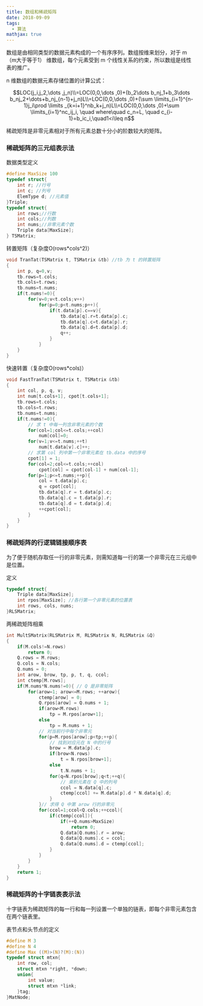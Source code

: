 ```yaml
---
title: 数组和稀疏矩阵
date: 2018-09-09
tags:
  - 算法
mathjax: true
---
```


数组是由相同类型的数据元素构成的一个有序序列。数组按维来划分，对于 m（m大于等于1） 维数组，每个元素受到 m 个线性关系的约束，所以数组是线性表的推广。

n 维数组的数据元素存储位置的计算公式：

$$LOC(j_i,j_2,\dots ,j_n)\\=LOC(0,0,\dots ,0)+(b_2\dots b_nj_1+b_3\dots b_nj_2+\dots+b_nj_{n-1}+j_n)L\\=LOC(0,0,\dots ,0)+(\sum \limits_{i=1}^{n-1}j_i\prod \limits _{k=i+1}^nb_k+j_n)L\\=LOC(0,0,\dots ,0)+\sum \limits_{i=1}^nc_ij_i, \quad where\quad c_n=L, \quad c_{i-1}=b_ic_i,\quad1<i\leq n$$

稀疏矩阵是非零元素相对于所有元素总数十分小的阶数较大的矩阵。

### 稀疏矩阵的三元组表示法

数据类型定义

```C
#define MaxSize 100
typedef struct{
    int r; //行号
    int c; //列号
    ElemType d; //元素值
}Triple;
typedef struct{
    int rows;//行数
    int cols;//列数
    int nums;//非零元素个数
    Triple data[MaxSize];
} TSMatrix;
```

转置矩阵（复杂度O(rows*cols^2)）

```C
void TranTat(TSMatrix t, TSMatrix &tb) //tb 为 t 的转置矩阵
{
    int p, q=0,v;
    tb.rows=t.cols;
    tb.cols=t.rows;
    tb.nums=t.nums;
    if(t.nums!=0){
        for(v=0;v<t.cols;v++)
            for(p=0;p<t.nums;p++){
                if(t.data[p].c==v){
                    tb.data[q].r=t.data[p].c;
                    tb.data[q].c=t.data[p].r;
                    tb.data[q].d=t.data[p].d;
                    q++;
                }
            }
    }
}
```

快速转置（复杂度O(rows*cols)）

```C
void FastTranTat(TSMatrix t, TSMatrix &tb)
{
    int col, p, q, v;
    int num[t.cols+1], cpot[t.cols+1];
    tb.rows=t.cols;
    tb.cols=t.rows;
    tb.nums=t.nums;
    if(t.nums!=0){
        // 求 t 中每一列含非零元素的个数
        for(col=1;col<=t.cols;++col)
            num[col]=0;
        for(v=1;v<=t.nums;++t)
            num[t.data[v].c]++;
        // 求第 col 列中第一个非零元素在 tb.data 中的序号
        cpot[1] = 1;
        for(col=2;col<=t.cols;++col)
            cpot[col] = cpot[col-1] + num[col-1];
        for(p=1;p<=t.nums;++p){
            col = t.data[p].c;
            q = cpot[col];
            tb.data[q].r = t.data[p].c;
            tb.data[q].c = t.data[p].r;
            tb.data[q].d = t.data[p].d;
            ++cpot[col];
        }
    }
}
```

### 稀疏矩阵的行逻辑链接顺序表

为了便于随机存取任一行的非零元素，则需知道每一行的第一个非零元在三元组中是位置。

定义

```C
typedef struct{
    Triple data[MaxSize];
    int rpos[MaxSize]; //各行第一个非零元素的位置表
    int rows, cols, nums;
}RLSMatrix;
```

两稀疏矩阵相乘

```C
int MultSMatrix(RLSMatrix M, RLSMatrix N, RLSMatrix &Q)
{
    if(M.cols!=N.rows)
        return 0;
    Q.rows = M.rows;
    Q.cols = N.cols;
    Q.nums = 0;
    int arow, brow, tp, p, t, q, ccol;
    int ctemp[M.rows];
    if(M.nums*N.nums!=0){ // Q 是非零矩阵
        for(arow=1; arow<=M.rows; ++arow){
            ctemp[arow] = 0;
            Q.rpos[arow] = Q.nums + 1;
            if(arow<M.rows)
                tp = M.rpos[arow+1];
            else
                tp = M.nums + 1;
            // 对当前行中每个非零元
            for(p=M.rpos[arow];p<tp;++p){
                // 找到对应元在 N 中的行号
                brow = M.data[p].c;
                if(brow<N.rows)
                    t = N.rpos[brow+1];
                else
                    t.N.nums + 1;
                for(q=N.rpos[brow];q<t;++q){
                    // 乘积元素在 Q 中的列号
                    ccol = N.data[q].c;
                    ctemp[ccol] += M.data[p].d * N.data[q].d;
                }
            }// 求得 Q 中第 arow 行的非零元
            for(ccol=1;ccol<Q.cols;++ccol){
                if(ctemp[ccol]){
                    if(++Q.nums>MaxSize)
                        return 0;
                    Q.data[Q.nums].r = arow;
                    Q.data[Q.nums].c = ccol;
                    Q.data[Q.nums].d = ctemp[ccol];
                }
            }
        }
    }
    return 1;
}
```

### 稀疏矩阵的十字链表表示法

十字链表为稀疏矩阵的每一行和每一列设置一个单独的链表，即每个非零元素包含在两个链表里。

表节点和头节点的定义

```C
#define M 3
#define N 4
#define Max ((M)>(N)?(M):(N))
typedef struct mtxn{
    int row, col;
    struct mtxn *right, *down;
    union{
        int value;
        struct mtxn *link;
    }tag;
}MatNode;
```

